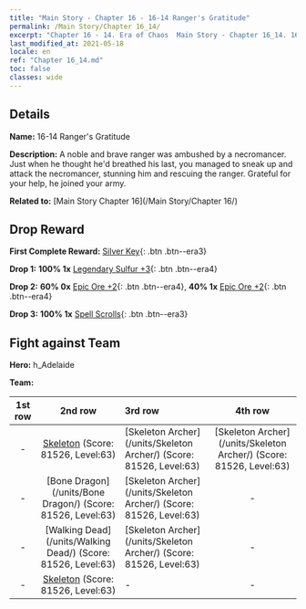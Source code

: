 ```yaml
---
title: "Main Story - Chapter 16 - 16-14 Ranger's Gratitude"
permalink: /Main Story/Chapter 16_14/
excerpt: "Chapter 16 - 14. Era of Chaos  Main Story - Chapter 16_14. 16-14 Ranger's Gratitude"
last_modified_at: 2021-05-18
locale: en
ref: "Chapter 16_14.md"
toc: false
classes: wide
---
```


## Details

 **Name:** 16-14 Ranger's Gratitude

 **Description:** A noble and brave ranger was ambushed by a necromancer. Just when he thought he'd breathed his last, you managed to sneak up and attack the necromancer, stunning him and rescuing the ranger. Grateful for your help, he joined your army. 

 **Related to:** [Main Story Chapter 16](/Main Story/Chapter 16/)

## Drop Reward

 **First Complete Reward:** [Silver Key](/Items/con_693/){: .btn .btn--era3}

 **Drop 1:** **100% 1x** [Legendary Sulfur +3](/Items/mat_57/){: .btn .btn--era4}

 **Drop 2:** **60% 0x** [Epic Ore +2](/Items/mat_47/){: .btn .btn--era4}, **40% 1x** [Epic Ore +2](/Items/mat_47/){: .btn .btn--era4}

 **Drop 3:** **100% 1x** [Spell Scrolls](/Items/con_694/){: .btn .btn--era3}


## Fight against Team
 **Hero:** h_Adelaide

 **Team:**


  | 1st row | 2nd row | 3rd row | 4th row |
  |:----:|:----:|:----|:----:|
  | - | [Skeleton](/units/Skeleton/) (Score: 81526, Level:63)  | [Skeleton Archer](/units/Skeleton Archer/) (Score: 81526, Level:63)  | [Skeleton Archer](/units/Skeleton Archer/) (Score: 81526, Level:63)  |
  | - | [Bone Dragon](/units/Bone Dragon/) (Score: 81526, Level:63)  | [Skeleton Archer](/units/Skeleton Archer/) (Score: 81526, Level:63)  | - |
  | - | [Walking Dead](/units/Walking Dead/) (Score: 81526, Level:63)  | [Skeleton Archer](/units/Skeleton Archer/) (Score: 81526, Level:63)  | - |
  | - | [Skeleton](/units/Skeleton/) (Score: 81526, Level:63)  | - | - |


